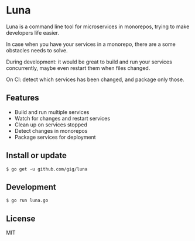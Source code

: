 # Luna

Luna is a command line tool for microservices in monorepos, trying to make developers life easier.

In case when you have your services in a monorepo, there are a some obstacles needs to solve.

During development: it would be great to build and run your services concurrently, maybe even restart them when files changed.

On CI: detect which services has been changed, and package only those.

## Features

- Build and run multiple services
- Watch for changes and restart services
- Clean up on services stopped
- Detect changes in monorepos
- Package services for deployment

## Install or update

```shell
$ go get -u github.com/gig/luna
```

## Development

```shell
$ go run luna.go
```

## License

MIT

